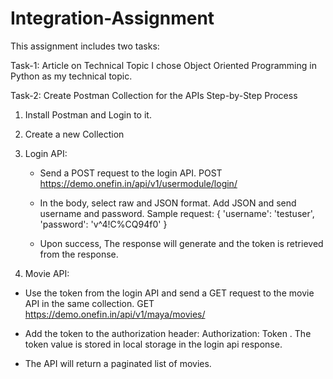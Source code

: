 # Integration-Assignment
This assignment includes two tasks:

Task-1: Article on Technical Topic
I chose Object Oriented Programming in Python as my technical topic.

Task-2: Create Postman Collection for the APIs
Step-by-Step Process
1. Install Postman and Login to it.
2. Create a new Collection
3. Login API:
   - Send a POST request to the login API.
     POST https://demo.onefin.in/api/v1/usermodule/login/
     
   - In the body, select raw and JSON format. Add JSON and send username and password.
      Sample request:
      {
        'username': 'testuser',
       'password': 'v^4!C%CQ94f0'
      }
 
   - Upon success, The response will generate and the token is retrieved from the response.
     

 4. Movie API: 
   - Use the token from the login API and send a GET request to the movie API in the same collection.
     GET https://demo.onefin.in/api/v1/maya/movies/

   - Add the token to the authorization header: Authorization: Token <token>. The token value is stored in local storage in the login api response.
   - The API will return a paginated list of movies.



